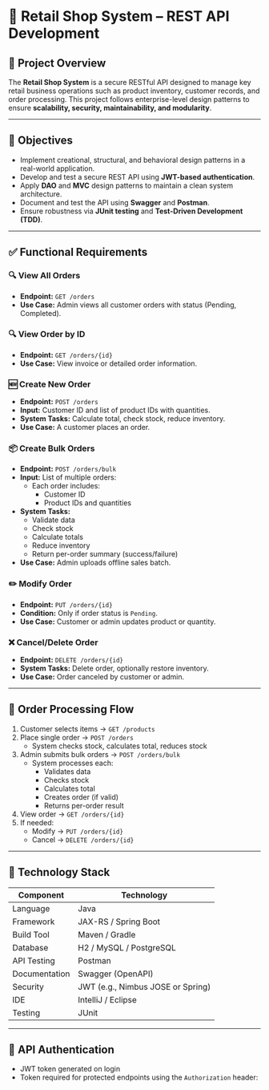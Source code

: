# 🛒 Retail Shop System – REST API Development

## 📘 Project Overview

The **Retail Shop System** is a secure RESTful API designed to manage key retail business operations such as product inventory, customer records, and order processing. This project follows enterprise-level design patterns to ensure **scalability, security, maintainability, and modularity**.

---

## 🎯 Objectives

- Implement creational, structural, and behavioral design patterns in a real-world application.
- Develop and test a secure REST API using **JWT-based authentication**.
- Apply **DAO** and **MVC** design patterns to maintain a clean system architecture.
- Document and test the API using **Swagger** and **Postman**.
- Ensure robustness via **JUnit testing** and **Test-Driven Development (TDD)**.

---

## ✅ Functional Requirements

### 🔍 View All Orders
- **Endpoint:** `GET /orders`
- **Use Case:** Admin views all customer orders with status (Pending, Completed).

### 🔍 View Order by ID
- **Endpoint:** `GET /orders/{id}`
- **Use Case:** View invoice or detailed order information.

### 🆕 Create New Order
- **Endpoint:** `POST /orders`
- **Input:** Customer ID and list of product IDs with quantities.
- **System Tasks:** Calculate total, check stock, reduce inventory.
- **Use Case:** A customer places an order.

### 📦 Create Bulk Orders
- **Endpoint:** `POST /orders/bulk`
- **Input:** List of multiple orders:
  - Each order includes:
    - Customer ID
    - Product IDs and quantities
- **System Tasks:**
  - Validate data
  - Check stock
  - Calculate totals
  - Reduce inventory
  - Return per-order summary (success/failure)
- **Use Case:** Admin uploads offline sales batch.

### ✏️ Modify Order
- **Endpoint:** `PUT /orders/{id}`
- **Condition:** Only if order status is `Pending`.
- **Use Case:** Customer or admin updates product or quantity.

### ❌ Cancel/Delete Order
- **Endpoint:** `DELETE /orders/{id}`
- **System Tasks:** Delete order, optionally restore inventory.
- **Use Case:** Order canceled by customer or admin.

---

## 🔄 Order Processing Flow

1. Customer selects items → `GET /products`
2. Place single order → `POST /orders`
    - System checks stock, calculates total, reduces stock
3. Admin submits bulk orders → `POST /orders/bulk`
    - System processes each:
        - Validates data
        - Checks stock
        - Calculates total
        - Creates order (if valid)
        - Returns per-order result
4. View order → `GET /orders/{id}`
5. If needed:
    - Modify → `PUT /orders/{id}`
    - Cancel → `DELETE /orders/{id}`

---

## 🧰 Technology Stack

| Component       | Technology                         |
|----------------|-------------------------------------|
| Language        | Java                               |
| Framework       | JAX-RS / Spring Boot               |
| Build Tool      | Maven / Gradle                     |
| Database        | H2 / MySQL / PostgreSQL            |
| API Testing     | Postman                            |
| Documentation   | Swagger (OpenAPI)                  |
| Security        | JWT (e.g., Nimbus JOSE or Spring)  |
| IDE             | IntelliJ / Eclipse                 |
| Testing         | JUnit                              |

---

## 🔐 API Authentication

- JWT token generated on login
- Token required for protected endpoints using the `Authorization` header:
